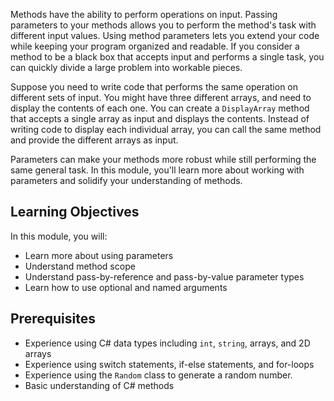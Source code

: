 Methods have the ability to perform operations on input. Passing parameters to your methods allows you to perform the method's task with different input values. Using method parameters lets you extend your code while keeping your program organized and readable. If you consider a method to be a black box that accepts input and performs a single task, you can quickly divide a large problem into workable pieces.

Suppose you need to write code that performs the same operation on different sets of input. You might have three different arrays, and need to display the contents of each one. You can create a `DisplayArray` method that accepts a single array as input and displays the contents. Instead of writing code to display each individual array, you can call the same method and provide the different arrays as input. 

Parameters can make your methods more robust while still performing the same general task. In this module, you'll learn more about working with parameters and solidify your understanding of methods.

## Learning Objectives

In this module, you will:

- Learn more about using parameters
- Understand method scope
- Understand pass-by-reference and pass-by-value parameter types
- Learn how to use optional and named arguments

## Prerequisites

- Experience using C# data types including `int`, `string`, arrays, and 2D arrays
- Experience using switch statements, if-else statements, and for-loops
- Experience using the `Random` class to generate a random number.
- Basic understanding of C# methods